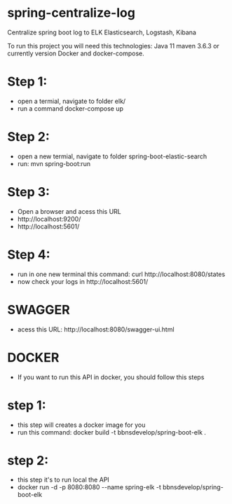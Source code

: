 # spring-centralize-log
Centralize spring boot log to ELK Elasticsearch, Logstash, Kibana


To run this project you will need this technologies:
Java 11
maven 3.6.3 or currently version
Docker and docker-compose.

# Step 1:
  - open a termial, navigate to folder elk/
  - run a command docker-compose up

# Step 2:
  - open a new termial, navigate to folder spring-boot-elastic-search
  - run: mvn spring-boot:run

# Step 3:
  - Open a browser and acess this URL
  - http://localhost:9200/
  - http://localhost:5601/

# Step 4:
  - run in one new terminal this command: curl http://localhost:8080/states
  - now check your logs in http://localhost:5601/ 



# SWAGGER

- acess this URL: http://localhost:8080/swagger-ui.html

# DOCKER

- If you want to run this API in docker, you should follow this steps

# step 1:
  - this step will creates a docker image for you
  - run this command: docker build -t bbnsdevelop/spring-boot-elk .

# step 2:
  - this step it's to run local the API
  - docker run -d -p 8080:8080 --name spring-elk -t bbnsdevelop/spring-boot-elk